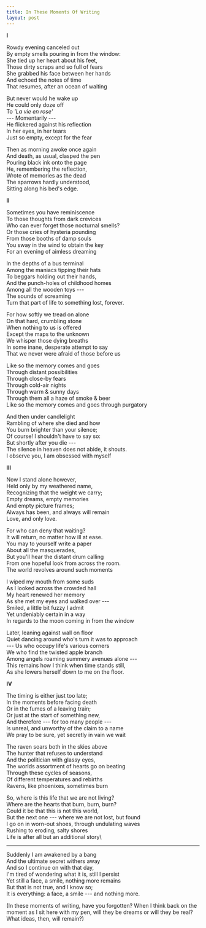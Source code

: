 ```yaml
---
title: In These Moments Of Writing
layout: post
---
```


**I**

Rowdy evening canceled out \
By empty smells pouring in from the window: \
She tied up her heart about his feet, \
Those dirty scraps and so full of fears \
She grabbed his face between her hands \
And echoed the notes of time \
That resumes, after an ocean of waiting

But never would he wake up \
He could only doze off \
To *'La vie en rose'* \
--- Momentarily --- \
He flickered against his reflection \
In her eyes, in her tears \
Just so empty, except for the fear

Then as morning awoke once again \
And death, as usual, clasped the pen \
Pouring black ink onto the page \
He, remembering the reflection, \
Wrote of memories as the dead \
The sparrows hardly understood, \
Sitting along his bed's edge.

**II**

Sometimes you have reminiscence \
To those thoughts from dark crevices \
Who can ever forget those nocturnal smells? \
Or those cries of hysteria pounding \
From those booths of damp souls \
You sway in the wind to obtain the key \
For an evening of aimless dreaming

In the depths of a bus terminal \
Among the maniacs tipping their hats \
To beggars holding out their hands, \
And the punch-holes of childhood homes \
Among all the wooden toys --- \
The sounds of screaming \
Turn that part of life to something lost, forever.

For how softly we tread on alone \
On that hard, crumbling stone \
When nothing to us is offered \
Except the maps to the unknown \
We whisper those dying breaths \
In some inane, desperate attempt to say \
That we never were afraid of those before us

Like so the memory comes and goes \
Through distant possibilities \
Through close-by fears \
Through cold-air nights \
Through warm & sunny days \
Through them all a haze of smoke & beer \
Like so the memory comes and goes through purgatory

And then under candlelight \
Rambling of where she died and how \
You burn brighter than your silence; \
Of course! I shouldn't have to say so: \
But shortly after you die --- \
The silence in heaven does not abide, it shouts. \
I observe you, I am obsessed with myself

**III**

Now I stand alone however, \
Held only by my weathered name, \
Recognizing that the weight we carry; \
Empty dreams, empty memories \
And empty picture frames; \
Always has been, and always will remain \
Love, and only love.

For who can deny that waiting? \
It will return, no matter how ill at ease. \
You may to yourself write a paper \
About all the masquerades, \
But you'll hear the distant drum calling \
From one hopeful look from across the room. \
The world revolves around such moments

I wiped my mouth from some suds \
As I looked across the crowded hall \
My heart renewed her memory \
As she met my eyes and walked over --- \
Smiled, a little bit fuzzy I admit \
Yet undeniably certain in a way \
In regards to the moon coming in from the window

Later, leaning against wall on floor \
Quiet dancing around who's turn it was to approach \
--- Us who occupy life's various corners \
We who find the twisted apple branch \
Among angels roaming summery avenues alone --- \
This remains how I think when time stands still, \
As she lowers herself down to me on the floor.

**IV**

The timing is either just too late; \
In the moments before facing death \
Or in the fumes of a leaving train; \
Or just at the start of something new, \
And therefore --- for too many people --- \
Is unreal, and unworthy of the claim to a name \
We pray to be sure, yet secretly in vain we wait

The raven soars both in the skies above \
The hunter that refuses to understand \
And the politician with glassy eyes, \
The worlds assortment of hearts go on beating \
Through these cycles of seasons, \
Of different temperatures and rebirths \
Ravens, like phoenixes, sometimes burn

So, where is this life that we are not living? \
Where are the hearts that burn, burn, burn? \
Could it be that this is not this world, \
But the next one --- where we are not lost, but found \
I go on in worn-out shoes, through undulating waves \
Rushing to eroding, salty shores \
Life is after all but an additional story\

---

Suddenly I am awakened by a bang \
And the ultimate secret withers away \
And so I continue on with that day, \
I'm tired of wondering what it is, still I persist \
Yet still a face, a smile, nothing more remains \
But that is not true, and I know so; \
It is everything: a face, a smile --- and nothing more.

(In these moments of writing, have you forgotten? When I think back on the moment as I sit here with my pen, will they be dreams or will they be real? What ideas, then, will remain?)
